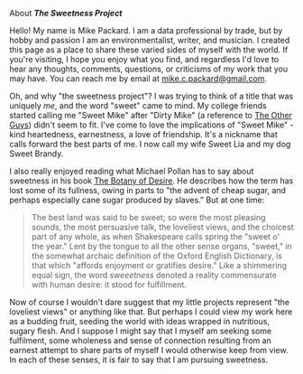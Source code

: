 About <b><i>The Sweetness Project</b></i>

Hello! My name is Mike Packard. I am a data professional by trade, but by hobby and passion I am an environmentalist, writer, and musician. I created this page as a place to share these varied sides of myself with the world. If you're visiting, I hope you enjoy what you find, and regardless I'd love to hear any thoughts, comments, questions, or criticisms of my work that you may have. You can reach me by email at mike.c.packard@gmail.com.

Oh, and why "the sweetness project"? I was trying to think of a title that was uniquely <i>me</i>, and the word "sweet" came to mind. My college friends started calling me "Sweet Mike" after "Dirty Mike" (a reference to [The Other Guys](https://www.youtube.com/watch?v=1FkK8ZFE7Y0)) didn't seem to fit. I've come to love the implications of "Sweet Mike" - kind heartedness, earnestness, a love of friendship. It's a nickname that calls forward the best parts of me. I now call my wife Sweet Lia and my dog Sweet Brandy.

I also really enjoyed reading what Michael Pollan has to say about sweetness in his book <u>[The Botany of Desire](https://michaelpollan.com/books/the-botany-of-desire/)</u>. He describes how the term has lost some of its fullness, owing in parts to "the advent of cheap sugar, and perhaps especially cane sugar produced by slaves." But at one time:

>The best land was said to be sweet; so were the most pleasing sounds, the most persuasive talk, the loveliest views, and the choicest part of any whole, as when Shakespeare calls spring the "sweet o' the year." Lent by the tongue to all the other sense organs, "sweet," in the somewhat archaic definition of the Oxford English Dictionary, is that which "affords enjoyment or gratifies desire." Like a shimmering equal sign, the word <i>sweeetness</i> denoted a reality commensurate with human desire: it stood for fulfillment.

Now of course I wouldn't dare suggest that my little projects represent "the loveliest views" or anything like that. But perhaps I could view my work here as a budding fruit, seeding the world with ideas wrapped in nutritious, sugary flesh. And I suppose I might say that I myself am seeking some fulfilment, some wholeness and sense of connection resulting from an earnest attempt to share parts of myself I would otherwise keep from view. In each of these senses, it is fair to say that I am pursuing sweetness. 

